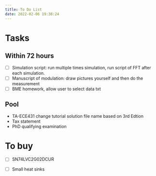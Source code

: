 ```yaml
---
title: To Do List
date: 2022-02-06 19:38:24
---
```


# Tasks

## Within 72 hours
- [ ] Simulation script:  run multiple times simulation, run script of FFT after each simulation.
- [ ] Manuscript of modulation: draw pictures yourself and then do the measurement
- [ ] BME homework, allow user to select data txt
## Pool
- TA-ECE431 change tutorial solution file name based on 3rd Edtion
- Tax statement
- PhD qualifying examination 

# To buy 
- [ ] SN74LVC2G02DCUR
- [ ] Small heat sinks


